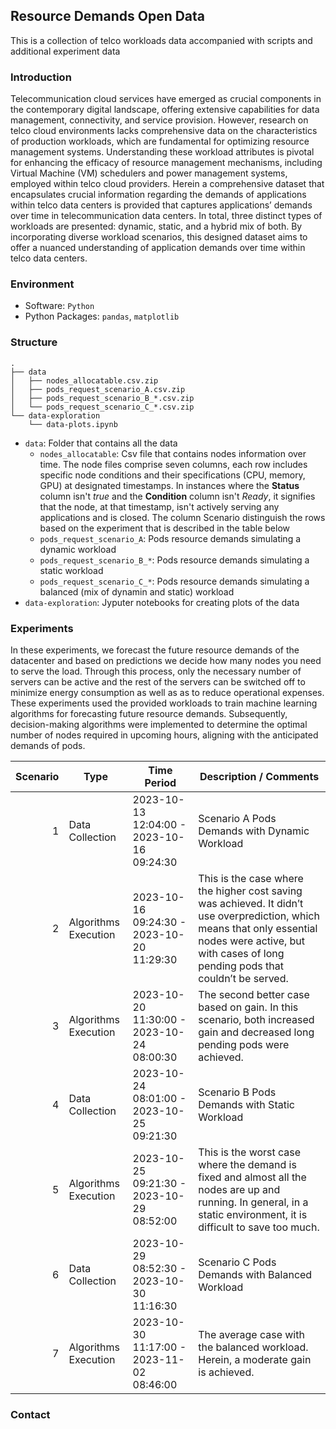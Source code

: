 ## Resource Demands Open Data

This is a collection of telco workloads data accompanied with scripts and additional experiment data

### Introduction

Telecommunication cloud services have emerged as crucial components in the contemporary digital landscape, offering extensive capabilities for data management, connectivity, and service provision. However, research on telco cloud environments lacks comprehensive data on the characteristics of production workloads, which are fundamental for optimizing resource management systems. Understanding these workload attributes is pivotal for enhancing the efficacy of resource management mechanisms, including Virtual Machine (VM) schedulers and power management systems, employed within telco cloud providers. Herein a comprehensive dataset that encapsulates crucial information regarding the demands of applications within telco data centers is provided that captures applications’ demands over time in telecommunication data centers. In total, three distinct types of workloads are presented: dynamic, static, and a hybrid mix of both. By incorporating diverse workload scenarios, this designed dataset aims to offer a nuanced understanding of application demands over time within telco data centers.

### Environment

- Software: `Python`
- Python Packages: `pandas`, `matplotlib`

### Structure

```
.
├── data
│   ├── nodes_allocatable.csv.zip
│   ├── pods_request_scenario_A.csv.zip
│   ├── pods_request_scenario_B_*.csv.zip
│   └── pods_request_scenario_C_*.csv.zip
└── data-exploration
    └── data-plots.ipynb
```

- `data`: Folder that contains all the data
  - `nodes_allocatable`: Csv file that contains nodes information over time. The node files comprise seven columns, each row includes specific node conditions and their specifications (CPU, memory, GPU) at designated timestamps. In instances where the **Status** column isn't _true_ and the **Condition** column isn't _Ready_, it signifies that the node, at that timestamp, isn't actively serving any applications and is closed. The column Scenario distinguish the rows based on the experiment that is described in the table below
  - `pods_request_scenario_A`: Pods resource demands simulating a dynamic workload
  - `pods_request_scenario_B_*`: Pods resource demands simulating a static workload
  - `pods_request_scenario_C_*`: Pods resource demands simulating a balanced (mix of dynamin and static) workload
- `data-exploration`: Jyputer notebooks for creating plots of the data

### Experiments

In these experiments, we forecast the future resource demands of the datacenter and based on predictions we decide how many nodes you need to serve the load. Through this process, only the necessary number of servers can be active and the rest of the servers can be switched off to minimize energy consumption as well as as to reduce operational expenses. These experiments used the provided workloads to train machine learning algorithms for forecasting future resource demands. Subsequently, decision-making algorithms were implemented to determine the optimal number of nodes required in upcoming hours, aligning with the anticipated demands of pods.

| Scenario | Type                 | Time Period                               | Description / Comments                                                                                                                                                                                    |
| -------: | -------------------- | ----------------------------------------- | --------------------------------------------------------------------------------------------------------------------------------------------------------------------------------------------------------- |
|        1 | Data Collection      | 2023-10-13 12:04:00 - 2023-10-16 09:24:30 | Scenario A Pods Demands with Dynamic Workload                                                                                                                                                             |
|        2 | Algorithms Execution | 2023-10-16 09:24:30 - 2023-10-20 11:29:30 | This is the case where the higher cost saving was achieved. It didn’t use overprediction, which means that only essential nodes were active, but with cases of long pending pods that couldn’t be served. |
|        3 | Algorithms Execution | 2023-10-20 11:30:00 - 2023-10-24 08:00:30 | The second better case based on gain. In this scenario, both increased gain and decreased long pending pods were achieved.                                                                                |
|        4 | Data Collection      | 2023-10-24 08:01:00 - 2023-10-25 09:21:30 | Scenario B Pods Demands with Static Workload                                                                                                                                                              |
|        5 | Algorithms Execution | 2023-10-25 09:21:30 - 2023-10-29 08:52:00 | This is the worst case where the demand is fixed and almost all the nodes are up and running. In general, in a static environment, it is difficult to save too much.                                      |
|        6 | Data Collection      | 2023-10-29 08:52:30 - 2023-10-30 11:16:30 | Scenario C Pods Demands with Balanced Workload                                                                                                                                                            |
|        7 | Algorithms Execution | 2023-10-30 11:17:00 - 2023-11-02 08:46:00 | The average case with the balanced workload. Herein, a moderate gain is achieved.                                                                                                                         |

### Contact
